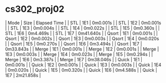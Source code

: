 # cs302_proj02
| Mode   | Size | Elapsed Time  |
| STL    | 1E1  | 0m0.001s      |
| STL    | 1E2  |	0m0.001s      |
| STL    | 1E3  |	0m0.004s      |
| STL    | 1E4  |	0m0.022s      |
| STL    | 1E5  |	0m0.360s      |
| STL    | 1E6  |	0m4.469s      |
| STL    | 1E7  |	0m41.640s     |
| Qsort  | 1E1  |	0m0.001s      |
| Qsort  | 1E2  |	0m0.002s      |
| Qsort  | 1E3  |	0m0.003s      |
| Qsort  | 1E4  |	0m0.020s      |
| Qsort  | 1E5  |	0m0.270s      |
| Qsort  | 1E6  |	0m3.494s      |
| Qsort  | 1E7  |	0m33.843s     |
| Merge  | 1E1  |	0m0.001s      |
| Merge  | 1E2  |	0m0.001s      |
| Merge  | 1E3  |	0m0.003s      |
| Merge  | 1E4  |	0m0.023s      |
| Merge  | 1E5  |	0m0.294s      |
| Merge  | 1E6  |	0m3.387s      |
| Merge  | 1E7  |	0m38.046s     |
| Quick  | 1E1  |	0m0.001s      |
| Quick  | 1E2  |	0m0.001s      |
| Quick  | 1E3  |	0m0.003s      |
| Quick  | 1E4  |	0m0.020s      |
| Quick  | 1E5  |	0m0.320s      |
| Quick  | 1E6  |	0m4.588s      |
| Quick  | 1E7  |	2m21.858s     |
